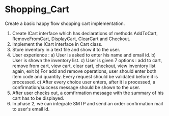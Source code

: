 # Shopping_Cart
Create a basic happy flow shopping cart implementation.
1) Create ICart interface which has declarations of methods AddToCart, RemoveFromCart, DisplayCart, ClearCart and Checkout.
2) Implement the ICart interface in Cart class.
3) Store inventory in a text file and show it to the user.
4) User experience : 
	a) User is asked to enter his name and email id.
	b) User is shown the inventory list.
	c) User is given 7 options : add to cart, remove from cart, view cart, clear cart, checkout, view inventory list again, exit
	b) For add and remove operations, user should enter both item code and quantity. Every request should be validated before it is processed.
	c) After every choice user enters, after it is processed, a confirmation/success message should be shown to the user.
5) After user checks out, a comfirmation message with the summary of his cart has to be displayed.
6) In phase 2, we can integrate SMTP and send an order confirmation mail to user's email id.